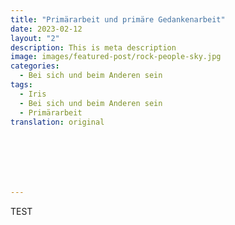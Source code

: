 ```yaml
---
title: "Primärarbeit und primäre Gedankenarbeit"
date: 2023-02-12
layout: "2"
description: This is meta description
image: images/featured-post/rock-people-sky.jpg
categories:
  - Bei sich und beim Anderen sein
tags:
  - Iris
  - Bei sich und beim Anderen sein
  - Primärarbeit
translation: original







---
```


TEST
